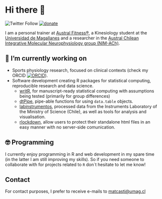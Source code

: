 # Hi there 👋

![Twitter Follow](https://img.shields.io/twitter/follow/matias_science?label=Follow%20me&style=social) 
[![donate](https://img.shields.io/badge/Support%20me-<3-brightgreen)](https://www.paypal.com/donate?hosted_button_id=NXV6ZK3UBT82W)  

I am a personal trainer at [Austral Fitness®](https://www.australfitness.cl), a Kinesiology student at the [Universidad de Magallanes](http://www.umag.cl) and a researcher in the [Austral Chilean Integrative Molecular Neurophysiology group (NIM-ACh)](https://nimach.org).

## 🔭 I’m currently working on

- Sports physiology research, focused on clinical contexts (check my ORCID [![ORCID](https://orcid.org/sites/default/files/images/orcid_16x16.png)](https://orcid.org/0000-0001-7291-247X)).
- Software development creating R packages for statistical computing, reproducible research and data science.
  - [writR](https://github.com/matcasti/writR), for manuscript-ready statistical computing with assumptions being tested (primarily for group differences)
  - [dtPipe](https://github.com/matcasti/dtPipe), pipe-able functions for using `data.table` objects.
  - [labinstrumentos](https://seremictci.github.io/labinstrumentos), processed data from the Instruments Laboratory of the Ministry of Science (Chile), as well as tools for analysis and visualisation.
  - [rlockdown](https://matcasti.github.io/rlockdown/), allow users to protect their standalone html files in an easy manner with no server-side comunication.

## 🤓 Programming

I currently enjoy programming in R and web development in my spare time (in the latter I am still improving my skills). So if you need someone to collaborate with for projects related to `R` don`t hesitate to let me know!

## Contact

For contact purposes, I prefer to receive e-mails to [matcasti@umag.cl](mailto:matcasti@umag.cl)

<!--
Here are some ideas to get you started:

- 🔭 I’m currently working on ...
- 🌱 I’m currently learning ...
- 👯 I’m looking to collaborate on ...
- 🤔 I’m looking for help with ...
- 💬 Ask me about ...
- 📫 How to reach me: ...
- 😄 Pronouns: ...
- ⚡ Fun fact: ...
-->

